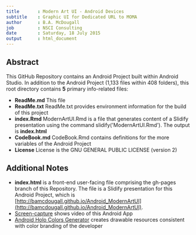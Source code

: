 ```yaml
---
title       : Modern Art UI - Android Devices
subtitle    : Graphic UI for Dedicated URL to MOMA
author      : B.A. McDougall
job         : NSCI Consulting
date        : Saturday, 18 July 2015
output      : html_document
---
```


## Abstract

This GitHub Repository contains an Android Project built within Android Studio.  In addition to the Android Project (1,133 files within 408 folders), this root directory contains **5** primary info-related files:

- **ReadMe.md** This file
- **ReadMe.txt** ReadMe.txt provides environment information for the build of this project
- **index.Rmd** ModernArtUI.Rmd is a file that generates content of a Slidify presentation using the command slidify('ModernArtUI.Rmd').  The output is **index.html**
- **CodeBook.md** CodeBook.Rmd contains definitions for the more variables of the Android Project
- **License** License is the GNU GENERAL PUBLIC LICENSE (version 2) 

## Additional Notes

- **index.html** is a front-end user-facing file comprising the gh-pages branch of this Repository.  The file is a Slidify presentation for this Android Project, which is [http://bamcdougall.github.io/Android_ModernArtUI](http://bamcdougall.github.io/Android_ModernArtUI).
- [Screen-capture](http://youtu.be/C0nIZTxgETQ) shows video of this Android App
- [Android Holo Colors Generator](http://android-holo-colors.com/) creates drawable resources consistent with color branding of the developer
